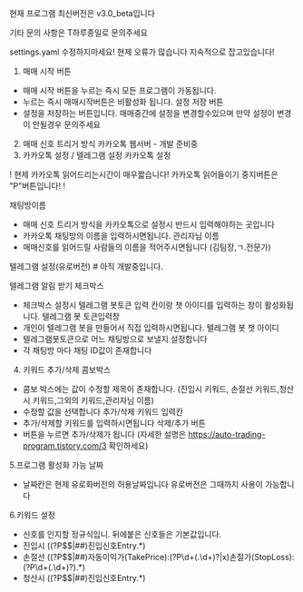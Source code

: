 현재 프로그램 최신버전은 v3.0_beta입니다

기타 문의 사항은 T하루종일로 문의주세요

settings.yaml 수정하지마세요!
현제 오류가 많습니다 지속적으로 잡고있습니다!


1. 매매 시작 버튼
- 매매 시작 버튼을 누르는 즉시 모든 프로그램이 가동됩니다.
- 누르는 즉시 매매시작버튼은 비활성화 됩니다.
설정 저장 버튼
- 설정을 저장하는 버튼입니다. 매매중간에 설정을 변경할수있으며 만약 설정이 변경이 안될경우 문의주세요

2. 매매 신호 트리거 방식
카카오톡
웹서버 - 개발 준비중
3. 카카오톡 설정 / 텔레그램 설정
카카오톡 설정

!
현제 카카오톡 읽어드리는시간이 매우짧습니다! 카카오톡 읽어들이기 중지버튼은 "P"버튼입니다!
!

채팅방이름
- 매매 신호 트리거 방식을 카카오톡으로 설정시 반드시 입력해야하는 곳입니다
- 카카오톡 채팅방의 이름을 입력하시면됩니다.
관리자님 이름
- 매매신호를 읽어드릴 사람들의 이름을 적어주시면됩니다 (김팀장,ㄱ.전문가)

텔레그램 설정(유로버전) # 아직 개발중입니다.

텔레그램 알림 받기 체크박스
- 체크박스 설정시 텔레그램 봇토큰 입력 칸이랑 챗 아이디를 입력하는 창이 활성화됩니다.
텔레그램 봇 토큰입력창
- 개인이 텔레그램 봇을 만들어서 직접 입력하시면됩니다.
텔레그램 봇 챗 아이디
- 텔레그램봇토큰으로 어느 채팅방으로 보낼지 설정합니다
- 각 채팅방 마다 채팅 ID값이 존재합니다

4. 키워드 추가/삭제
콤보박스
- 콤보 박스에는 값이 수정할 제목이 존재합니다. (진입시 키워드, 손절선 키워드,청산시 키워드,그외의 키워드,관리자님 이름)
- 수정할 값을 선택합니다
추가/삭제 키워드 입력칸
- 추가/삭제할 키워드를 입력하시면됩니다
삭제/추가 버튼
- 버튼을 누르면 추가/삭제가 됩니다
(자세한 설명은 https://auto-trading-program.tistory.com/3 확인하세요)

5.프로그램 활성화 가능 날짜 
- 날짜칸은 현제 유로화버전의 허용날짜입니다 유로버전은 그때까지 사용이 가능합니다

6.키워드 설정
- 신호를 인지할 정규식입니. 뒤에붙은 신호들은 기본값입니다. 
- 진입시  ((?P<signal2>\$\$|##)진입신호Entry.*)
- 손절선  ((?P<signal>\$\$|##)자동이익가(TakePrice):(?P<TP>\d+(\.\d+)?|x)손절가(StopLoss):(?P<SL>\d+(\.\d+)?).*)
- 청산시  ((?P<signal2>\$\$|##)진입신호Entry.*)

